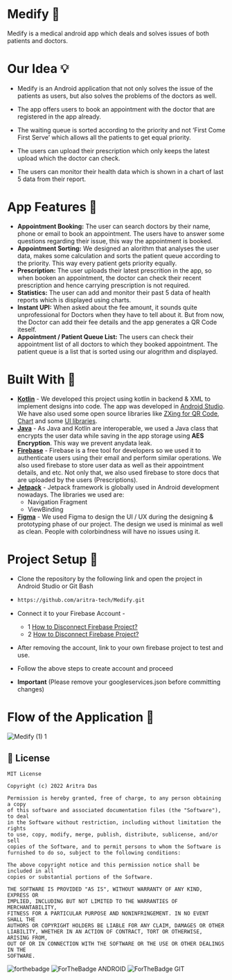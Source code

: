 # Medify 💊
Medify is a medical android app which deals and solves issues of both patients and doctors. 

# Our Idea 💡
- Medify is an Android application that not only solves the issue of the patients as users, but also solves the problems of the doctors as well.

- The app offers users to book an appointment with the doctor that are registered in the app already.

- The waiting queue is sorted according to the priority and not ‘First Come First Serve’ which allows all the patients to get equal priority.

- The users can upload their prescription which only keeps the latest upload which the doctor can check.

- The users can monitor their health data which is shown in a chart of last 5 data from their report.

# App Features 🎯

- <b>Appointment Booking:</b> The user can search doctors by their name, phone or email to book an appointment.
The users have to answer some questions regarding their issue, this way the appointment is booked.
- <b>Appointment Sorting:</b> We designed an alorithm that analyses the user data, makes some calculation and sorts the patient queue according to the priority. 
This way every patient gets priority equally.
- <b>Prescription:</b> The user uploads their latest prescrition in the app, so when booken an appointment, the doctor can check their recent 
prescription and hence carrying prescription is not required.
- <b>Statistics:</b> The user can add and monitor their past 5 data of health reports which is displayed using charts.
- <b>Instant UPI:</b> When asked about the fee amount, it sounds quite unprofessional for Doctors when they have to tell about it. 
But from now, the Doctor can add their fee details and the app generates a QR Code iteself.
- <b>Appointment / Patient Queue List:</b> The users can check their appointment list of all doctors to which they booked appointment. 
The patient queue is a list that is sorted using our alogrithm and displayed. 

# Built With 🔩

- <b>[Kotlin](https://kotlinlang.org/docs/android-overview.html)</b> - We developed this project using kotlin in backend & XML to implement designs into code.
The app was developed in [Android Studio](https://developer.android.com/studio). We have also used some open source libraries like [ZXing for QR Code](https://github.com/zxing/zxing), [Chart](https://github.com/majorkik/SparkLineLayout) and some [UI libraries](https://material.io/).
- <b>[Java](https://developer.android.com/guide)</b> - As Java and Kotlin are interoperable, we used a Java class that encrypts the user data while saving in the app storage using <b>AES Encryption</b>. This way we prevent anydata leak.
- <b>[Firebase](https://firebase.google.com/docs/android/setup)</b> - Firebase is a free tool for developers so we used it to authenticate users using their email and perform similar operations. We also used firebase to store user data as well as their appointment details, and etc.
Not only that, we also used firebase to store docs that are uploaded by the  users (Prescriptions).
- <b>[Jetpack](https://developer.android.com/jetpack/?gclid=CjwKCAjwsfuYBhAZEiwA5a6CDNJYBqgSGZjiTgYNqfw0DhgCBrzwsWJh1Hvkr1tKuxDBKX_V8m7cahoCn_wQAvD_BwE&gclsrc=aw.ds)</b> - Jetpack framework is globally used in Android development nowadays.
  The libraries we used are:
  - Navigation Fragment
  - ViewBinding
- <b>[Figma](https://www.figma.com/)</b> - We used Figma to design the UI / UX during the designing & prototyping phase of our project.
The design we used is minimal as well as clean. People with colorbindness will have no issues using it.

# Project Setup 📝
- Clone the repository by the following link and open the project in Android Studio or Git Bash
- ```bash
  https://github.com/aritra-tech/Medify.git
- Connect it to your Firebase Account -
  - 1 [How to Disconnect Firebase Project?](https://stackoverflow.com/questions/38120862/remove-firebase-analytics-from-android-app-completely)
  - 2 [How to Disconnect Firebase Project?](https://stackoverflow.com/questions/51549554/how-to-completely-disconnect-an-android-app-from-firebase-in-android-studio)
- After removing the account, link to your own firebase project to test and use.
- Follow the above steps to create account and proceed

- **Important** (Please remove your googleservices.json before committing changes)

# Flow of the Application 🔧
![Medify (1) 1](https://user-images.githubusercontent.com/80090908/189736871-99886e3d-6c44-486b-8ee5-2dcc980526ad.png)

## 📝 License

```
MIT License

Copyright (c) 2022 Aritra Das

Permission is hereby granted, free of charge, to any person obtaining a copy
of this software and associated documentation files (the "Software"), to deal
in the Software without restriction, including without limitation the rights
to use, copy, modify, merge, publish, distribute, sublicense, and/or sell
copies of the Software, and to permit persons to whom the Software is
furnished to do so, subject to the following conditions:

The above copyright notice and this permission notice shall be included in all
copies or substantial portions of the Software.

THE SOFTWARE IS PROVIDED "AS IS", WITHOUT WARRANTY OF ANY KIND, EXPRESS OR
IMPLIED, INCLUDING BUT NOT LIMITED TO THE WARRANTIES OF MERCHANTABILITY,
FITNESS FOR A PARTICULAR PURPOSE AND NONINFRINGEMENT. IN NO EVENT SHALL THE
AUTHORS OR COPYRIGHT HOLDERS BE LIABLE FOR ANY CLAIM, DAMAGES OR OTHER
LIABILITY, WHETHER IN AN ACTION OF CONTRACT, TORT OR OTHERWISE, ARISING FROM,
OUT OF OR IN CONNECTION WITH THE SOFTWARE OR THE USE OR OTHER DEALINGS IN THE
SOFTWARE.
```

![forthebadge](https://forthebadge.com/images/badges/built-with-love.svg)
![ForTheBadge ANDROID](https://forthebadge.com/images/badges/built-for-android.svg)
![ForTheBadge GIT](https://forthebadge.com/images/badges/uses-git.svg)
